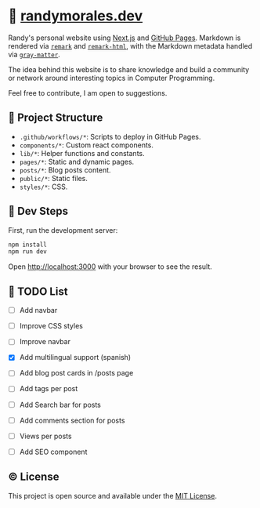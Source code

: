 # :rocket: [randymorales.dev](https://randymorales.dev)

Randy's personal website using [Next.js](https://nextjs.org/) and [GitHub Pages](https://pages.github.com/). Markdown is rendered via [`remark`](https://remark.js.org/) and [`remark-html`](https://github.com/remarkjs/remark-html), with the Markdown metadata handled via [`gray-matter`](https://github.com/jonschlinkert/gray-matter).

The idea behind this website is to share knowledge and build a community or network around interesting topics in Computer Programming.

Feel free to contribute, I am open to suggestions.


## :office: Project Structure

- `.github/workflows/*`: Scripts to deploy in GitHub Pages.
- `components/*`: Custom react components.
- `lib/*`: Helper functions and constants.
- `pages/*`: Static and dynamic pages.
- `posts/*`: Blog posts content.
- `public/*`: Static files.
- `styles/*`: CSS.


## :wrench: Dev Steps

First, run the development server:

```bash
npm install
npm run dev
```

Open [http://localhost:3000](http://localhost:3000) with your browser to see the result.


## :pencil: TODO List

- [ ] Add navbar
- [ ] Improve CSS styles
- [ ] Improve navbar
- [X] Add multilingual support (spanish)
- [ ] Add blog post cards in /posts page
- [ ] Add tags per post
- [ ] Add Search bar for posts
- [ ] Add comments section for posts
- [ ] Views per posts
- [ ] Add SEO component


## :copyright: License

This project is open source and available under the [MIT License](LICENSE).
